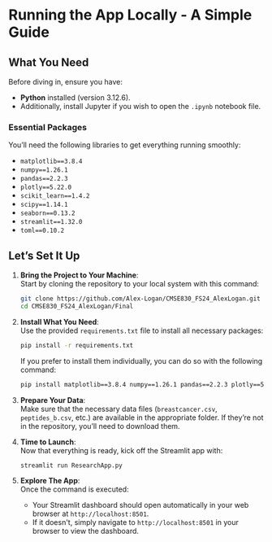 # Running the App Locally - A Simple Guide

## What You Need

Before diving in, ensure you have:

- **Python** installed (version 3.12.6).
- Additionally, install Jupyter if you wish to open the `.ipynb` notebook file.

### Essential Packages

You’ll need the following libraries to get everything running smoothly:

- `matplotlib==3.8.4`
- `numpy==1.26.1`
- `pandas==2.2.3`
- `plotly==5.22.0`
- `scikit_learn==1.4.2`
- `scipy==1.14.1`
- `seaborn==0.13.2`
- `streamlit==1.32.0`
- `toml==0.10.2`

## Let’s Set It Up

1. **Bring the Project to Your Machine**:  
   Start by cloning the repository to your local system with this command:
   ```bash
   git clone https://github.com/Alex-Logan/CMSE830_FS24_AlexLogan.git
   cd CMSE830_FS24_AlexLogan/Final
   ```

2. **Install What You Need**:  
   Use the provided `requirements.txt` file to install all necessary packages:
   ```bash
   pip install -r requirements.txt
   ```
   If you prefer to install them individually, you can do so with the following command:
   ```bash
   pip install matplotlib==3.8.4 numpy==1.26.1 pandas==2.2.3 plotly==5.22.0 scikit_learn==1.4.2 scipy==1.14.1 seaborn==0.13.2 streamlit==1.32.0 toml==0.10.2
   ```

3. **Prepare Your Data**:  
   Make sure that the necessary data files (`breastcancer.csv`, `peptides_b.csv`, etc.) are available in the appropriate folder. If they’re not in the repository, you’ll need to download them.

4. **Time to Launch**:  
   Now that everything is ready, kick off the Streamlit app with:
   ```bash
   streamlit run ResearchApp.py
   ```

5. **Explore The App**:  
   Once the command is executed:
   - Your Streamlit dashboard should open automatically in your web browser at `http://localhost:8501`.
   - If it doesn't, simply navigate to `http://localhost:8501` in your browser to view the dashboard.
